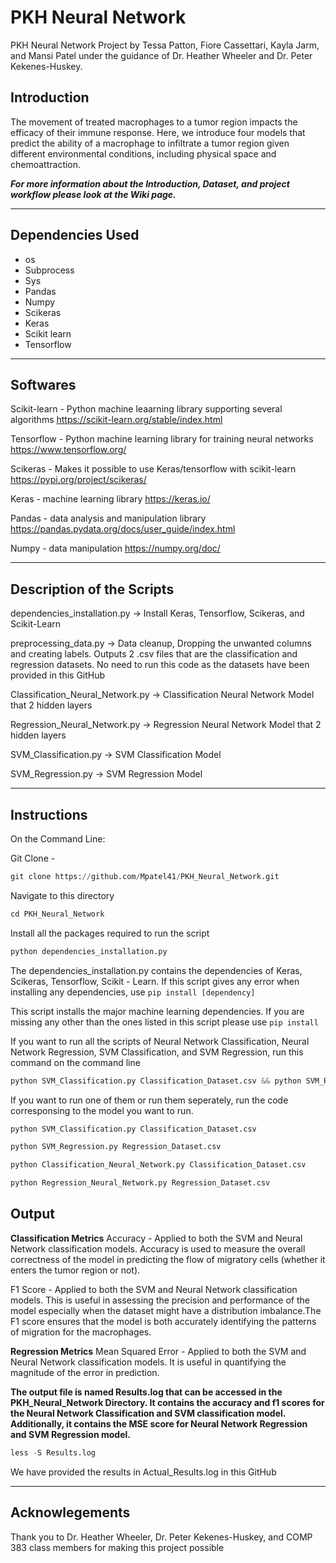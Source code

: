 # PKH Neural Network
PKH Neural Network Project by Tessa Patton, Fiore Cassettari, Kayla Jarm, and Mansi Patel under the guidance of Dr. Heather Wheeler and Dr. Peter Kekenes-Huskey. 

## Introduction 

The movement of treated macrophages to a tumor region impacts the efficacy of their immune response. Here, we introduce four models that predict the ability of a macrophage to infiltrate a tumor region given different environmental conditions, including physical space and chemoattraction.

***For more information about the Introduction, Dataset, and project workflow please look at the Wiki page.***

----------------------------------------------------------------------------------------------------------------------------------------------

## Dependencies Used 
- os
- Subprocess
- Sys
- Pandas
- Numpy
- Scikeras
- Keras
- Scikit learn
- Tensorflow

------------------------------------------------------------------------------------------------------------------------------------------------

## Softwares 

Scikit-learn - Python machine leaarning library supporting several algorithms
https://scikit-learn.org/stable/index.html

Tensorflow - Python machine learning library for training neural networks
https://www.tensorflow.org/

Scikeras - Makes it possible to use Keras/tensorflow with scikit-learn
https://pypi.org/project/scikeras/

Keras - machine learning library
https://keras.io/

Pandas - data analysis and manipulation library
https://pandas.pydata.org/docs/user_guide/index.html

Numpy - data manipulation https://numpy.org/doc/

---------------------------------------------------------------------------------------------------------------------------------------------------

## Description of the Scripts 

dependencies_installation.py -> Install Keras, Tensorflow, Scikeras, and Scikit-Learn

preprocessing_data.py -> Data cleanup, Dropping the unwanted columns and creating labels. Outputs 2 .csv files that are the classification and regression datasets. No need to run this code as the datasets have been provided in this GitHub 

Classification_Neural_Network.py -> Classification Neural Network Model that 2 hidden layers

Regression_Neural_Network.py -> Regression Neural Network Model that 2 hidden layers

SVM_Classification.py -> SVM Classification Model 

SVM_Regression.py -> SVM Regression Model 

---------------------------------------------------------------------------------------------------------------------------------------------------

## Instructions

On the Command Line: 

Git Clone - 

```python
git clone https://github.com/Mpatel41/PKH_Neural_Network.git
```

Navigate to this directory 

```python 
cd PKH_Neural_Network
```
Install all the packages required to run the script 

```python
python dependencies_installation.py
```
The dependencies_installation.py contains the dependencies of Keras, Scikeras, Tensorflow, Scikit - Learn. If this script gives any error when installing any dependencies, use ```pip install [dependency]```

This script installs the major machine learning dependencies. If you are missing any other than the ones listed in this script please use ``` pip install ```




If you want to run all the scripts of Neural Network Classification, Neural Network Regression, SVM Classification, and SVM Regression, run this command on the command line 

```python
python SVM_Classification.py Classification_Dataset.csv && python SVM_Regression.py Regression_Dataset.csv && python Classification_Neural_Network.py Classification_Dataset.csv && python Regression_Neural_Network.py Regression_Dataset.csv
```





If you want to run one of them or run them seperately, run the code corresponsing to the model you want to run.  

```python
python SVM_Classification.py Classification_Dataset.csv
```
```python
python SVM_Regression.py Regression_Dataset.csv
```
```python
python Classification_Neural_Network.py Classification_Dataset.csv
```
```python
python Regression_Neural_Network.py Regression_Dataset.csv
```

## Output 

**Classification Metrics**
Accuracy -
Applied to both the SVM and Neural Network classification models. Accuracy is used to measure the overall correctness of the model in predicting the flow of migratory cells (whether it enters the tumor region or not).

F1 Score -
Applied to both the SVM and Neural Network classification models. This is useful in assessing the precision and performance of the model especially when the dataset might have a distribution imbalance.The F1 score ensures that the model is both accurately identifying the patterns of migration for the macrophages.

**Regression Metrics**
Mean Squared Error -
Applied to both the SVM and Neural Network classification models. It is useful in quantifying the magnitude of the error in prediction.

**The output file is named Results.log that can be accessed in the PKH_Neural_Network Directory. It contains the accuracy and f1 scores for the Neural Network Classification and SVM classification model. Additionally, it contains the MSE score for Neural Network Regression and SVM Regression model.**

```python
less -S Results.log
```

We have provided the results in Actual_Results.log in this GitHub 

---------------------------------------------------------------------------------------------------------------------------------------------------
## Acknowlegements

Thank you to Dr. Heather Wheeler, Dr. Peter Kekenes-Huskey, and COMP 383 class members for making this project possible 


